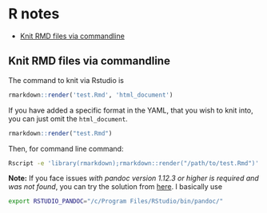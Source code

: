 # R notes

- [Knit RMD files via commandline](#Knit-RMD-files-via-commandline)

## Knit RMD files via commandline

The command to knit via Rstudio is

```r
rmarkdown::render('test.Rmd', 'html_document')
```

If you have added a specific format in the YAML, that you wish to knit into, you can just omit the `html_document`.

```r
rmarkdown::render("test.Rmd")
```

Then, for command line command:

```bash
Rscript -e 'library(rmarkdown);rmarkdown::render("/path/to/test.Rmd")'
```

**Note:** If you face issues *with pandoc version 1.12.3 or higher is required and was not found*, you can try the solution from [here](https://stackoverflow.com/questions/28432607/pandoc-version-1-12-3-or-higher-is-required-and-was-not-found-r-shiny). I basically use 

```bash
export RSTUDIO_PANDOC="/c/Program Files/RStudio/bin/pandoc/"
```

